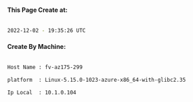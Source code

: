 
   
#### This Page Create at:

```bash

2022-12-02 - 19:35:26 UTC

```

#### Create By Machine:

```bash

Host Name : fv-az175-299

platform  : Linux-5.15.0-1023-azure-x86_64-with-glibc2.35

Ip Local  : 10.1.0.104

```

